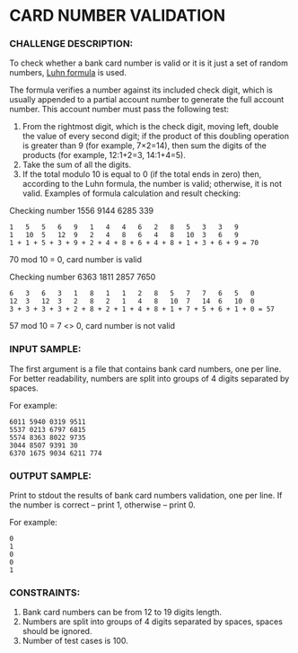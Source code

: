 # CARD NUMBER VALIDATION

### CHALLENGE DESCRIPTION:

To check whether a bank card number is valid or it is it just a set of random numbers, [Luhn formula](http://en.wikipedia.org/wiki/Luhn_algorithm) is used.

The formula verifies a number against its included check digit, which is usually appended to a partial account number to generate the full account number. This account number must pass the following test:

1. From the rightmost digit, which is the check digit, moving left, double the value of every second digit; if the product of this doubling operation is greater than 9 (for example, 7×2=14), then sum the digits of the products (for example, 12:1+2=3, 14:1+4=5).
2. Take the sum of all the digits.
3. If the total modulo 10 is equal to 0 (if the total ends in zero) then, according to the Luhn formula, the number is valid; otherwise, it is not valid.
Examples of formula calculation and result checking:

Checking number 1556 9144 6285 339

```
1   5   5   6   9   1   4   4   6   2   8   5   3   3   9
1   10  5   12  9   2   4   8   6   4   8   10  3   6   9
1 + 1 + 5 + 3 + 9 + 2 + 4 + 8 + 6 + 4 + 8 + 1 + 3 + 6 + 9 = 70
```

70 mod 10 = 0, card number is valid

Checking number 6363 1811 2857 7650

```
6   3   6   3   1   8   1   1   2   8   5   7   7   6   5   0
12  3   12  3   2   8   2   1   4   8   10  7   14  6   10  0
3 + 3 + 3 + 3 + 2 + 8 + 2 + 1 + 4 + 8 + 1 + 7 + 5 + 6 + 1 + 0 = 57
```

57 mod 10 = 7 <> 0, card number is not valid

### INPUT SAMPLE:

The first argument is a file that contains bank card numbers, one per line. For better readability, numbers are split into groups of 4 digits separated by spaces.

For example:

```
6011 5940 0319 9511
5537 0213 6797 6815
5574 8363 8022 9735
3044 8507 9391 30
6370 1675 9034 6211 774
```

### OUTPUT SAMPLE:

Print to stdout the results of bank card numbers validation, one per line. If the number is correct – print 1, otherwise – print 0.

For example:

```
0
1
0
0
1
```

### CONSTRAINTS:

1. Bank card numbers can be from 12 to 19 digits length.
2. Numbers are split into groups of 4 digits separated by spaces, spaces should be ignored.
3. Number of test cases is 100.